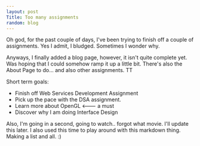 ```yaml
---
layout: post
Title: Too many assignments
random: blog
---
```


Oh god, for the past couple of days, I've been trying to finish off a couple of 
assignments. Yes I admit, I bludged. Sometimes I wonder why.

Anyways, I finally added a blog page, however, it isn't quite complete yet. 
Was hoping that I could somehow ramp it up a little bit. There's also the About
Page to do... and also other assignments. TT

Short term goals:
* Finish off Web Services Development Assignment
* Pick up the pace with the DSA assignment.
* Learn more about OpenGL <--- a must
* Discover why I am doing Interface Design

Also, I'm going in a second, going to watch.. forgot what movie. I'll update
this later. I also used this time to play around with this markdown thing. 
Making a list and all. :)
